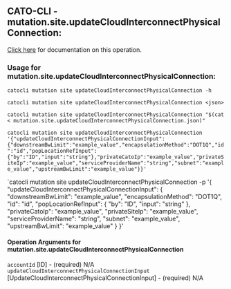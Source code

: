 
## CATO-CLI - mutation.site.updateCloudInterconnectPhysicalConnection:
[Click here](https://api.catonetworks.com/documentation/#mutation-mutation.site.updateCloudInterconnectPhysicalConnection) for documentation on this operation.

### Usage for mutation.site.updateCloudInterconnectPhysicalConnection:

`catocli mutation site updateCloudInterconnectPhysicalConnection -h`

`catocli mutation site updateCloudInterconnectPhysicalConnection <json>`

`catocli mutation site updateCloudInterconnectPhysicalConnection "$(cat < mutation.site.updateCloudInterconnectPhysicalConnection.json)"`

`catocli mutation site updateCloudInterconnectPhysicalConnection '{"updateCloudInterconnectPhysicalConnectionInput":{"downstreamBwLimit":"example_value","encapsulationMethod":"DOT1Q","id":"id","popLocationRefInput":{"by":"ID","input":"string"},"privateCatoIp":"example_value","privateSiteIp":"example_value","serviceProviderName":"string","subnet":"example_value","upstreamBwLimit":"example_value"}}'`

`catocli mutation site updateCloudInterconnectPhysicalConnection -p '{
    "updateCloudInterconnectPhysicalConnectionInput": {
        "downstreamBwLimit": "example_value",
        "encapsulationMethod": "DOT1Q",
        "id": "id",
        "popLocationRefInput": {
            "by": "ID",
            "input": "string"
        },
        "privateCatoIp": "example_value",
        "privateSiteIp": "example_value",
        "serviceProviderName": "string",
        "subnet": "example_value",
        "upstreamBwLimit": "example_value"
    }
}'


#### Operation Arguments for mutation.site.updateCloudInterconnectPhysicalConnection ####

`accountId` [ID] - (required) N/A    
`updateCloudInterconnectPhysicalConnectionInput` [UpdateCloudInterconnectPhysicalConnectionInput] - (required) N/A    
